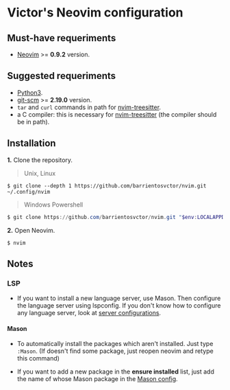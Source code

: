 # Victor's Neovim configuration

## Must-have requeriments

* [Neovim](https://neovim.io/) >= **0.9.2** version.

## Suggested requeriments

* [Python3](https://www.python.org/downloads/).
* [git-scm](https://git-scm.com/) >= **2.19.0** version.
* `tar` and `curl` commands in path for [nvim-treesitter](https://github.com/nvim-treesitter/nvim-treesitter).
* a C compiler: this is necessary for [nvim-treesitter](https://github.com/nvim-treesitter/nvim-treesitter) (the compiler should be in path).

## Installation

**1.** Clone the repository.

> Unix, Linux

```shell
$ git clone --depth 1 https://github.com/barrientosvctor/nvim.git ~/.config/nvim
```

> Windows Powershell

```powershell
$ git clone https://github.com/barrientosvctor/nvim.git "$env:LOCALAPPDATA\nvim"
```

**2.** Open Neovim.

```shell
$ nvim
```

## Notes

### LSP

* If you want to install a new language server, use Mason. Then configure the
language server using lspconfig. If you don't know how to configure any language server, look at [server configurations](https://github.com/neovim/nvim-lspconfig/blob/master/doc/server_configurations.md).

#### Mason

* To automatically install the packages which aren't installed. Just type
`:Mason`. (If doesn't find some package, just reopen neovim and retype this command)

* If you want to add a new package in the **ensure installed** list, just add
the name of whose Mason package in the [Mason config](https://github.com/barrientosvctor/nvim/blob/main/lua/plugins/mason.lua#L8).
